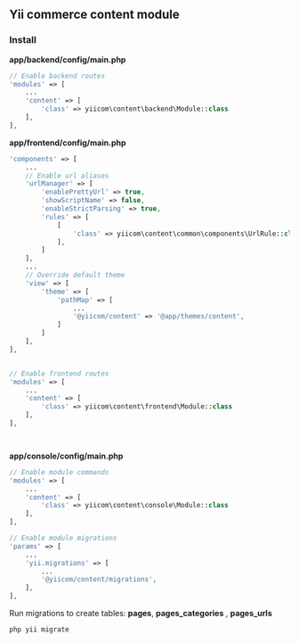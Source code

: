 ## Yii commerce content module

### Install

**app/backend/config/main.php**
```php
// Enable backend routes
'modules' => [
    ...
    'content' => [
        'class' => yiicom\content\backend\Module::class
    ],
],
```

**app/frontend/config/main.php**
```php
'components' => [
    ...
    // Enable url aliases            
    'urlManager' => [
        'enablePrettyUrl' => true,
        'showScriptName' => false,
        'enableStrictParsing' => true,
        'rules' => [
            [
                'class' => yiicom\content\common\components\UrlRule::class,
            ],
        ]
    ],
    ...
    // Override default theme
    'view' => [
        'theme' => [
            'pathMap' => [
                ...
                '@yiicom/content' => '@app/themes/content',
            ]
        ]
    ],
],


// Enable frontend routes
'modules' => [
    ...
    'content' => [
        'class' => yiicom\content\frontend\Module::class
    ],
],




```

**app/console/config/main.php**
```php
// Enable module commands
'modules' => [
    ...
    'content' => [
        'class' => yiicom\content\console\Module::class
    ],
],

// Enable module migrations 
'params' => [
    ...
    'yii.migrations' => [
        ...
        '@yiicom/content/migrations',
    ],
],
```

Run migrations to create tables: **pages**, **pages_categories** , **pages_urls**
```bash
php yii migrate
```
